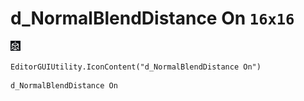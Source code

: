 # d_NormalBlendDistance On `16x16`
<img src="/img/d_NormalBlendDistance%20On.png" width=16 height=16>

``` CSharp
EditorGUIUtility.IconContent("d_NormalBlendDistance On")
```
```
d_NormalBlendDistance On
```
